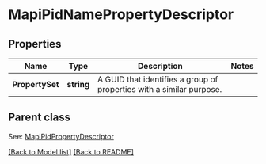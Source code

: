 # MapiPidNamePropertyDescriptor
## Properties
Name | Type | Description | Notes
------------ | ------------- | ------------- | -------------
**PropertySet** | **string** | A GUID that identifies a group of properties with a similar purpose.              | 

## Parent class

See: [MapiPidPropertyDescriptor](MapiPidPropertyDescriptor.md)

[[Back to Model list]](Models.md) [[Back to README]](README.md)

